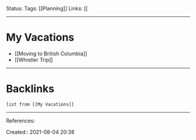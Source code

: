 Status: 
Tags: [[Planning]]
Links: [[
___
# My Vacations
- [[Moving to British Columbia]]
- [[Whistler Trip]]
___
# Backlinks
```dataview
list from [[My Vacations]]
```
___
References:

Created:: 2021-08-04 20:38
